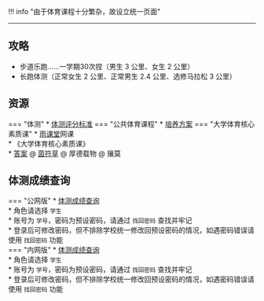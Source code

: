 !!! info "由于体育课程十分繁杂，故设立统一页面"

---

## 攻略
- 步道乐跑……一学期30次捏（男生 3 公里、女生 2 公里）  
- 长跑体测（正常女生 2 公里、正常男生 2.4 公里、选修马拉松 3 公里）

## 资源  
=== "体测"
    * [体测评分标准](http://api.cqu-openlib.cn/file?key=iokoY2eppqzi)
=== "公共体育课程"
    * [培养方案](http://api.cqu-openlib.cn/file?key=izKBp2uw1nba)
=== "大学体育核心素质课"
    * [雨课堂](https://www.yuketang.cn/)网课  
        * 《大学体育核心素质课》  
            * [答案](http://api.cqu-openlib.cn/file?key=iXDsM2ey5h2f) @ [茵符草](../contributor/茵符草.md) @ 厚德载物 @ 攘莫  

## 体测成绩查询
=== "公网版"
    * [体测成绩查询](https://tzcs-cqu-edu-cn.atrust.cqu.edu.cn/index.jsp)  
    * 角色请选择 `学生`  
    * 账号为 `学号`，密码为预设密码，请通过 `找回密码` 查找并牢记  
    * 登录后可修改密码，但不排除学校统一修改回预设密码的情况，如遇密码错误请使用 `找回密码` 功能  
=== "内网版"
    * [体测成绩查询](http://tzcs.cqu.edu.cn/index.jsp)  
    * 角色请选择 `学生`  
    * 账号为 `学号`，密码为预设密码，请通过 `找回密码` 查找并牢记  
    * 登录后可修改密码，但不排除学校统一修改回预设密码的情况，如遇密码错误请使用 `找回密码` 功能  
